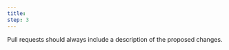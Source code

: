```yaml
---
title: 
step: 3
---
```

Pull requests should always include a description of the proposed changes.

